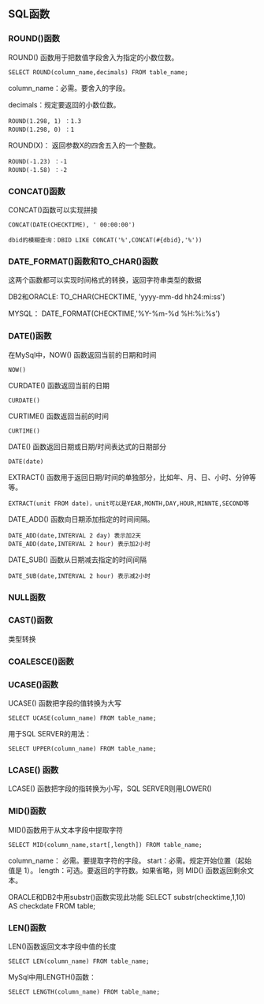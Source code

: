 ## SQL函数 ##

### ROUND()函数
ROUND() 函数用于把数值字段舍入为指定的小数位数。

	SELECT ROUND(column_name,decimals) FROM table_name;

column_name：必需。要舍入的字段。

decimals：规定要返回的小数位数。

	ROUND(1.298, 1) ：1.3
	ROUND(1.298, 0) ：1

ROUND(X)： 返回参数X的四舍五入的一个整数。 

	ROUND(-1.23) ：-1
	ROUND(-1.58) ：-2

### CONCAT()函数
CONCAT()函数可以实现拼接

	CONCAT(DATE(CHECKTIME), ' 00:00:00')

	dbid的模糊查询：DBID LIKE CONCAT('%',CONCAT(#{dbid},'%'))
### DATE_FORMAT()函数和TO_CHAR()函数 ###
这两个函数都可以实现时间格式的转换，返回字符串类型的数据

DB2和ORACLE:
	TO_CHAR(CHECKTIME, 'yyyy-mm-dd hh24:mi:ss')

MYSQL：
	DATE_FORMAT(CHECKTIME,'%Y-%m-%d %H:%i:%s')

### DATE()函数 ###
在MySql中，NOW() 函数返回当前的日期和时间

	NOW()
CURDATE() 函数返回当前的日期

	CURDATE()
CURTIME() 函数返回当前的时间

	CURTIME()
DATE() 函数返回日期或日期/时间表达式的日期部分

	DATE(date)

EXTRACT() 函数用于返回日期/时间的单独部分，比如年、月、日、小时、分钟等等。
	
	EXTRACT(unit FROM date)，unit可以是YEAR,MONTH,DAY,HOUR,MINNTE,SECOND等

DATE_ADD() 函数向日期添加指定的时间间隔。

	DATE_ADD(date,INTERVAL 2 day) 表示加2天
	DATE_ADD(date,INTERVAL 2 hour) 表示加2小时

DATE_SUB() 函数从日期减去指定的时间间隔

	DATE_SUB(date,INTERVAL 2 hour) 表示减2小时
 
### NULL函数 ###

### CAST()函数 ###
类型转换

### COALESCE()函数 ###



### UCASE()函数
UCASE() 函数把字段的值转换为大写
	
	SELECT UCASE(column_name) FROM table_name;
用于SQL SERVER的用法：

	SELECT UPPER(column_name) FROM table_name;

### LCASE() 函数
LCASE() 函数把字段的指转换为小写，SQL SERVER则用LOWER()

### MID()函数 ###
MID()函数用于从文本字段中提取字符

	SELECT MID(column_name,start[,length]) FROM table_name;
column_name： 必需。要提取字符的字段。
start：必需。规定开始位置（起始值是 1）。
length：可选。要返回的字符数。如果省略，则 MID() 函数返回剩余文本。

ORACLE和DB2中用substr()函数实现此功能
SELECT substr(checktime,1,10) AS checkdate FROM table;

### LEN()函数 ###
LEN()函数返回文本字段中值的长度

	SELECT LEN(column_name) FROM table_name;

MySql中用LENGTH()函数：

	SELECT LENGTH(column_name) FROM table_name;
